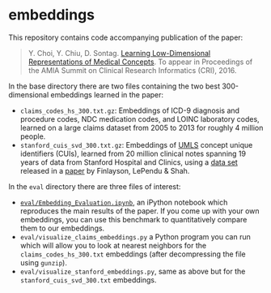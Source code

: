 # embeddings
This repository contains code accompanying publication of the paper: 
> Y. Choi, Y. Chiu, D. Sontag. [Learning Low-Dimensional Representations of Medical Concepts](http://cs.nyu.edu/~dsontag/papers/ChoiChiuSontag_AMIA_CRI16.pdf). To appear in Proceedings of the AMIA Summit on Clinical Research Informatics (CRI), 2016.

In the base directory there are two files containing the two best 300-dimensional embeddings learned in the paper:
* `claims_codes_hs_300.txt.gz`: Embeddings of ICD-9 diagnosis and procedure codes, NDC medication codes, and LOINC laboratory codes, learned on a large claims dataset from 2005 to 2013 for roughly 4 million people.
* `stanford_cuis_svd_300.txt.gz`: Embeddings of [UMLS](https://www.nlm.nih.gov/research/umls/) concept unique identifiers (CUIs), learned from 20 million clinical notes spanning 19 years of data from Stanford Hospital and Clinics, using a  [data set](http://datadryad.org/resource/doi:10.5061/dryad.jp917) released in a [paper](http://www.nature.com/articles/sdata201432) by Finlayson, LePendu & Shah.

In the `eval` directory there are three files of interest:
* [`eval/Embedding_Evaluation.ipynb`](https://github.com/clinicalml/embeddings/blob/master/eval/Embedding_Evaluation.ipynb), an iPython notebook which reproduces the main results of the paper. If you come up with your own embeddings, you can use this benchmark to quantitatively compare them to our embeddings.
* `eval/visualize_claims_embeddings.py` a Python program you can run which will allow you to look at nearest neighbors for the `claims_codes_hs_300.txt` embeddings (after decompressing the file using `gunzip`).
* `eval/visualize_stanford_embeddings.py`, same as above but for the `stanford_cuis_svd_300.txt` embeddings.
